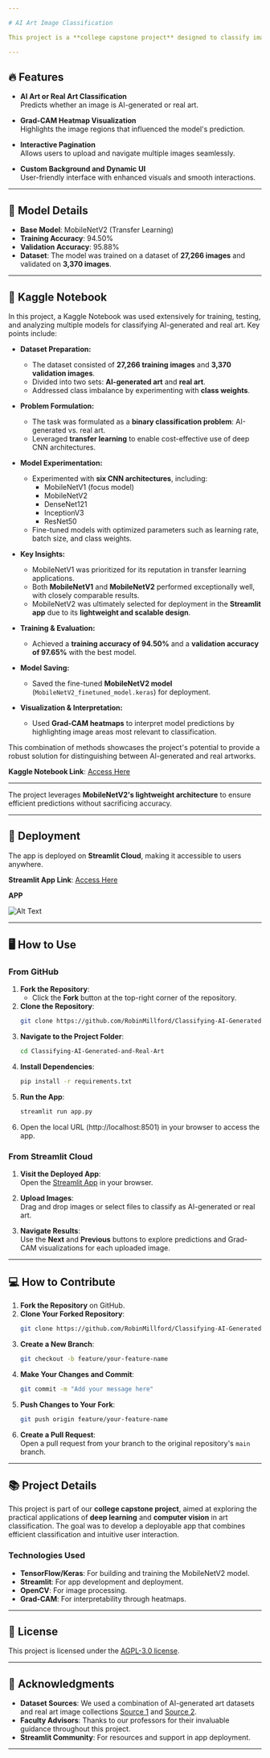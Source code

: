 ```yaml
---

# AI Art Image Classification

This project is a **college capstone project** designed to classify images as **AI-generated art** or **Real art** using a fine-tuned MobileNetV2 model. The model utilizes transfer learning to achieve high accuracy and interpretability through Grad-CAM visualizations. The app has been deployed on **Streamlit Cloud** for public access, enabling users to upload images and receive predictions directly.

---
```


## 🔥 Features

- **AI Art or Real Art Classification**  
  Predicts whether an image is AI-generated or real art.
  
- **Grad-CAM Heatmap Visualization**  
  Highlights the image regions that influenced the model's prediction.

- **Interactive Pagination**  
  Allows users to upload and navigate multiple images seamlessly.

- **Custom Background and Dynamic UI**  
  User-friendly interface with enhanced visuals and smooth interactions.

---

## 🧠 Model Details

- **Base Model**: MobileNetV2 (Transfer Learning)  
- **Training Accuracy**: 94.50%  
- **Validation Accuracy**: 95.88%  
- **Dataset**: The model was trained on a dataset of **27,266 images** and validated on **3,370 images**.

---

## 📓 Kaggle Notebook

In this project, a Kaggle Notebook was used extensively for training, testing, and analyzing multiple models for classifying AI-generated and real art. Key points include:

- **Dataset Preparation:**
  - The dataset consisted of **27,266 training images** and **3,370 validation images**.
  - Divided into two sets: **AI-generated art** and **real art**.
  - Addressed class imbalance by experimenting with **class weights**.

- **Problem Formulation:**
  - The task was formulated as a **binary classification problem**: AI-generated vs. real art.
  - Leveraged **transfer learning** to enable cost-effective use of deep CNN architectures.

- **Model Experimentation:**
  - Experimented with **six CNN architectures**, including:
    - MobileNetV1 (focus model)
    - MobileNetV2
    - DenseNet121
    - InceptionV3
    - ResNet50
  - Fine-tuned models with optimized parameters such as learning rate, batch size, and class weights.

- **Key Insights:**
  - MobileNetV1 was prioritized for its reputation in transfer learning applications.
  - Both **MobileNetV1** and **MobileNetV2** performed exceptionally well, with closely comparable results.
  - MobileNetV2 was ultimately selected for deployment in the **Streamlit app** due to its **lightweight and scalable design**.

- **Training & Evaluation:**
  - Achieved a **training accuracy of 94.50%** and a **validation accuracy of 97.65%** with the best model.

- **Model Saving:**
  - Saved the fine-tuned **MobileNetV2 model** (`MobileNetV2_finetuned_model.keras`) for deployment.

- **Visualization & Interpretation:**
  - Used **Grad-CAM heatmaps** to interpret model predictions by highlighting image areas most relevant to classification.

This combination of methods showcases the project's potential to provide a robust solution for distinguishing between AI-generated and real artworks.

**Kaggle Notebook Link**: [Access Here](https://www.kaggle.com/code/yaminh/ai-vs-real-project)

---

The project leverages **MobileNetV2's lightweight architecture** to ensure efficient predictions without sacrificing accuracy.

---

## 🌟 Deployment

The app is deployed on **Streamlit Cloud**, making it accessible to users anywhere.

**Streamlit App Link**: [Access Here](https://classify-ai-image-or-realart.streamlit.app/)

**APP**

![Alt Text](https://github.com/RobinMillford/Classifying-AI-Generated-and-Real-Art/blob/main/app.png)

---

## 🖥️ How to Use

### From GitHub

1. **Fork the Repository**:  
   - Click the **Fork** button at the top-right corner of the repository.
2. **Clone the Repository**:  
   ```bash
   git clone https://github.com/RobinMillford/Classifying-AI-Generated-and-Real-Art.git
   ```
3. **Navigate to the Project Folder**:  
   ```bash
   cd Classifying-AI-Generated-and-Real-Art
   ```
4. **Install Dependencies**:  
   ```bash
   pip install -r requirements.txt
   ```
5. **Run the App**:  
   ```bash
   streamlit run app.py
   ```
6. Open the local URL (http://localhost:8501) in your browser to access the app.

### From Streamlit Cloud

1. **Visit the Deployed App**:  
   Open the [Streamlit App](https://classify-ai-image-or-realart.streamlit.app/) in your browser.

2. **Upload Images**:  
   Drag and drop images or select files to classify as AI-generated or real art.

3. **Navigate Results**:  
   Use the **Next** and **Previous** buttons to explore predictions and Grad-CAM visualizations for each uploaded image.

---

## 💻 How to Contribute

1. **Fork the Repository** on GitHub.  
2. **Clone Your Forked Repository**:  
   ```bash
   git clone https://github.com/RobinMillford/Classifying-AI-Generated-and-Real-Art.git
   ```
3. **Create a New Branch**:  
   ```bash
   git checkout -b feature/your-feature-name
   ```
4. **Make Your Changes and Commit**:  
   ```bash
   git commit -m "Add your message here"
   ```
5. **Push Changes to Your Fork**:  
   ```bash
   git push origin feature/your-feature-name
   ```
6. **Create a Pull Request**:  
   Open a pull request from your branch to the original repository's `main` branch.

---

## 📚 Project Details

This project is part of our **college capstone project**, aimed at exploring the practical applications of **deep learning** and **computer vision** in art classification. The goal was to develop a deployable app that combines efficient classification and intuitive user interaction.

### Technologies Used

- **TensorFlow/Keras**: For building and training the MobileNetV2 model.  
- **Streamlit**: For app development and deployment.  
- **OpenCV**: For image processing.  
- **Grad-CAM**: For interpretability through heatmaps.  

---

## 📄 License

This project is licensed under the [AGPL-3.0 license](LICENSE).

---

## 🌟 Acknowledgments

- **Dataset Sources**: We used a combination of AI-generated art datasets and real art image collections [Source 1](https://www.kaggle.com/datasets/superpotato9/dalle-recognition-dataset) and [Source 2](https://www.kaggle.com/datasets/sankarmechengg/art-images-clear-and-distorted).  
- **Faculty Advisors**: Thanks to our professors for their invaluable guidance throughout this project.  
- **Streamlit Community**: For resources and support in app deployment.  

---
